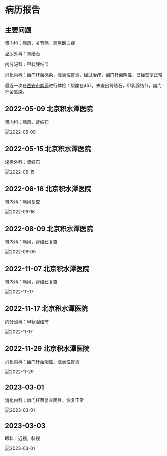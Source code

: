 # 病历报告

## 主要问题

肾内科：痛风，关节痛，高尿酸血症

泌尿外科：肾结石

内分泌科：甲状腺结节

消化内科：幽门杆菌感染，浅表性胃炎，经过治疗，幽门杆菌阴性，已经恢复正常

最近一次在[西安市熙康](materials/20230701-熙康.pdf)进行体检：尿酸在457，未查出肾结石，甲状腺结节，幽门杆菌感染。

## 2022-05-09 北京积水潭医院

肾内科：痛风，肾结石

![2022-05-09](materials/2022-05-09.jpg)

## 2022-05-15 北京积水潭医院

泌尿外科：肾结石

![2022-05-15](materials/2022-05-15.jpg)

## 2022-06-16 北京积水潭医院

肾内科：痛风复查

![2022-06-16](materials/2022-06-16.jpg)

## 2022-08-09 北京积水潭医院

肾内科：痛风，肾结石复查

![2022-08-09](materials/2022-08-09.jpg)

## 2022-11-07 北京积水潭医院

肾内科：痛风，肾结石复查

![2022-11-07](materials/2022-11-07.jpg)

## 2022-11-17 北京积水潭医院

内分泌科：甲状腺结节

![2022-11-17](materials/2022-11-17.jpg)

## 2022-11-29 北京积水潭医院

消化内科：幽门杆菌阳性，浅表性胃炎

![2022-11-29](materials/2022-11-29.jpg)

## 2023-03-01

消化内科：幽门杆菌复查阴性，恢复正常

![2023-03-01](materials/2023-03-01.jpg)

## 2023-03-03

眼科：近视，斜视

![2023-03-01](materials/2023-03-03.jpg)





